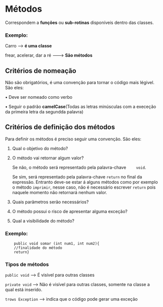 # Métodos
Correspondem a **funções** ou **sub-rotinas** disponíveis dentro das classes.

### Exemplo:
Carro --> **é uma classe**
            
frear, acelerar, dar a ré ---> **São métodos**

## Critérios de nomeação

Não são obrigatórios, é uma convenção para tornar o código mais légivel. São eles:

• Deve ser nomeado como verbo

• Seguir o padrão **camelCase**(Todas as letras minúsculas com a execeção da primeira letra da segundda palavra)

## Critérios de definição dos métodos

Para definir os métodos é preciso seguir uma convenção. São eles:

1. Qual o objetivo do método?

2. O método vai retornar algum valor? 
    
    Se não, o método será representado pela palavra-chave ``    void``. 
    
    Se sim, será representado pela palavra-chave ``return`` no final da expressão. Entranto deve-se estar á alguns métodos como por exemplo o método ``imprimir``, nesse caso, não é necessário escrever ``return`` pois naquele momento não retornará nenhum valor.
3. Quais parâmetros serão necessários?
4. O método possui o risco de apresentar alguma exceção?
5. Qual a visibilidade do método?
### Exemplo:

    
        public void somar (int num1, int num2){
        //finalidade do método
        return}

### Tipos de métodos
``public void`` --> É visível para outras classes

``private void`` --> Não é visível para outras classes, somente na classe a qual está inserido.

``trows Exception`` --> indica que o código pode gerar uma exceção


